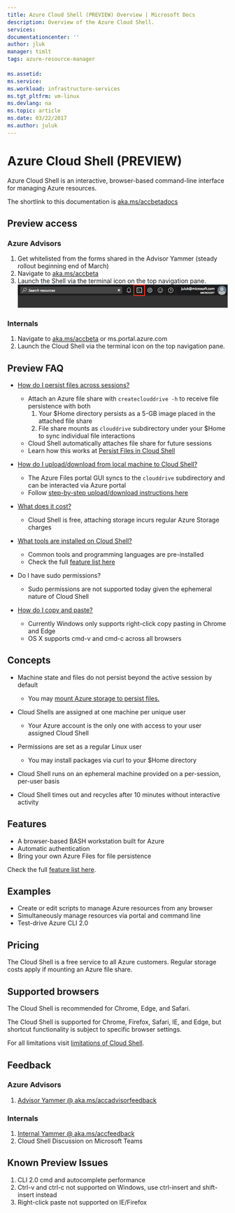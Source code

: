 ```yaml
---
title: Azure Cloud Shell (PREVIEW) Overview | Microsoft Docs
description: Overview of the Azure Cloud Shell.
services: 
documentationcenter: ''
author: jluk
manager: timlt
tags: azure-resource-manager
 
ms.assetid: 
ms.service: 
ms.workload: infrastructure-services
ms.tgt_pltfrm: vm-linux
ms.devlang: na
ms.topic: article
ms.date: 03/22/2017
ms.author: juluk
---
```

# Azure Cloud Shell (PREVIEW)
Azure Cloud Shell is an interactive, browser-based command-line interface for managing Azure resources.

The shortlink to this documentation is [aka.ms/accbetadocs](https://www.aka.ms/accbetadocs)

## Preview access 
### Azure Advisors
1. Get whitelisted from the forms shared in the Advisor Yammer (steady rollout beginning end of March)
2. Navigate to [aka.ms/accbeta](https://www.aka.ms/accbeta)
3. Launch the Shell via the terminal icon on the top navigation pane.
![](media/shell-icon.png)

### Internals
1. Navigate to [aka.ms/accbeta](https://www.aka.ms/accbeta) or ms.portal.azure.com
2. Launch the Cloud Shell via the terminal icon on the top navigation pane.

## Preview FAQ
* [How do I persist files across sessions?](persisting-shell-storage.md) 
  * Attach an Azure file share with `createclouddrive -h` to receive file persistence with both
    1. Your $Home directory persists as a 5-GB image placed in the attached file share
    2. File share mounts as `clouddrive` subdirectory under your $Home to sync individual file interactions
  * Cloud Shell automatically attaches file share for future sessions
  * Learn how this works at [Persist Files in Cloud Shell](persisting-shell-storage.md) 

* [How do I upload/download from local machine to Cloud Shell?](https://github.com/jluk/ACC-Documentation/blob/master/persisting-shell-storage.md#upload-or-download-local-files)
  * The Azure Files portal GUI syncs to the `clouddrive` subdirectory and can be interacted via Azure portal
  * Follow [step-by-step upload/download instructions here](https://github.com/jluk/ACC-Documentation/blob/master/persisting-shell-storage.md#upload-or-download-local-files)

* [What does it cost?](pricing.md)
  * Cloud Shell is free, attaching storage incurs regular Azure Storage charges

* [What tools are installed on Cloud Shell?](features.md)
  * Common tools and programming languages are pre-installed
  * Check the full [feature list here](features.md)

* Do I have sudo permissions?
  * Sudo permissions are not supported today given the ephemeral nature of Cloud Shell

* [How do I copy and paste?](using-the-shell-window.md)
  * Currently Windows only supports right-click copy pasting in Chrome and Edge
  * OS X supports cmd-v and cmd-c across all browsers

## Concepts
* Machine state and files do not persist beyond the active session by default
  * You may [mount Azure storage to persist files.](persisting-shell-storage.md) 
* Cloud Shells are assigned at one machine per unique user
  * Your Azure account is the only one with access to your user assigned Cloud Shell
* Permissions are set as a regular Linux user
  * You may install packages via curl to your $Home directory

* Cloud Shell runs on an ephemeral machine provided on a per-session, per-user basis
* Cloud Shell times out and recycles after 10 minutes without interactive activity

## Features
* A browser-based BASH workstation built for Azure
* Automatic authentication
* Bring your own Azure Files for file persistence

Check the full [feature list here](features.md).

## Examples
* Create or edit scripts to manage Azure resources from any browser
* Simultaneously manage resources via portal and command line
* Test-drive Azure CLI 2.0

## Pricing
The Cloud Shell is a free service to all Azure customers. Regular storage costs apply if mounting an Azure file share.

## Supported browsers
The Cloud Shell is recommended for Chrome, Edge, and Safari. 

The Cloud Shell is supported for Chrome, Firefox, Safari, IE, and Edge, but shortcut functionality is subject to specific browser settings.

For all limitations visit [limitations of Cloud Shell](limitations.md).
## Feedback
### Azure Advisors
1. [Advisor Yammer @ aka.ms/accadvisorfeedback](https://aka.ms/accadvisorfeedback) <br>

### Internals
1. [Internal Yammer @ aka.ms/accfeedback](https://aka.ms/accfeedback) <br>
2. Cloud Shell Discussion on Microsoft Teams <br>

## Known Preview Issues
1. CLI 2.0 cmd and autocomplete performance
2. Ctrl-v and ctrl-c not supported on Windows, use ctrl-insert and shift-insert instead
3. Right-click paste not supported on IE/Firefox